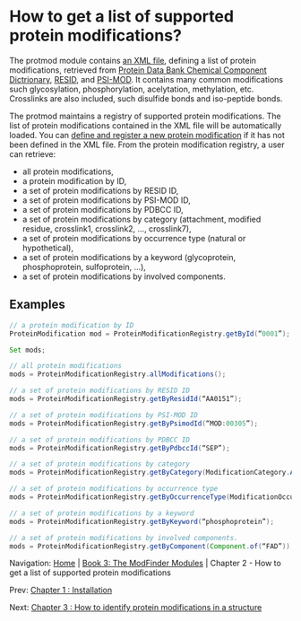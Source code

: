 How to get a list of supported protein modifications?
===

The protmod module contains [an XML file](https://github.com/biojava/biojava/blob/master/biojava-modfinder/src/main/resources/org/biojava/nbio/protmod/ptm_list.xml), defining a list of protein modifications, retrieved from [Protein Data Bank Chemical Component Dictrionary](http://www.wwpdb.org/ccd.html), [RESID](http://www.ebi.ac.uk/RESID/), and [PSI-MOD](http://psidev.sourceforge.net/mod/). It contains many common modifications such glycosylation, phosphorylation, acelytation, methylation, etc. Crosslinks are also included, such disulfide bonds and iso-peptide bonds.

The protmod maintains a registry of supported protein modifications. The list of protein modifications contained in the XML file will be automatically loaded. You can [define and register a new protein modification](add-protein-modification.md) if it has not been defined in the XML file. From the protein modification registry, a user can retrieve:
- all protein modifications,
- a protein modification by ID,
- a set of protein modifications by RESID ID,
- a set of protein modifications by PSI-MOD ID,
- a set of protein modifications by PDBCC ID,
- a set of protein modifications by category (attachment, modified residue, crosslink1, crosslink2, …, crosslink7),
- a set of protein modifications by occurrence type (natural or hypothetical),
- a set of protein modifications by a keyword (glycoprotein, phosphoprotein, sulfoprotein, …),
- a set of protein modifications by involved components.

## Examples

```java 
// a protein modification by ID 
ProteinModification mod = ProteinModificationRegistry.getById(“0001”);

Set mods;

// all protein modifications 
mods = ProteinModificationRegistry.allModifications();

// a set of protein modifications by RESID ID 
mods = ProteinModificationRegistry.getByResidId(“AA0151”);

// a set of protein modifications by PSI-MOD ID 
mods = ProteinModificationRegistry.getByPsimodId(“MOD:00305”);

// a set of protein modifications by PDBCC ID 
mods = ProteinModificationRegistry.getByPdbccId(“SEP”);

// a set of protein modifications by category 
mods = ProteinModificationRegistry.getByCategory(ModificationCategory.ATTACHMENT);

// a set of protein modifications by occurrence type 
mods = ProteinModificationRegistry.getByOccurrenceType(ModificationOccurrenceType.NATURAL);

// a set of protein modifications by a keyword 
mods = ProteinModificationRegistry.getByKeyword(“phosphoprotein”);

// a set of protein modifications by involved components. 
mods = ProteinModificationRegistry.getByComponent(Component.of(“FAD”));

```

Navigation:
[Home](../README.md)
| [Book 3: The ModFinder Modules](README.md)
| Chapter 2 - How to get a list of supported protein modifications

Prev: [Chapter 1 : Installation](installation.md)

Next: [Chapter 3 : How to identify protein modifications in a structure](identify-protein-modifications.md)
